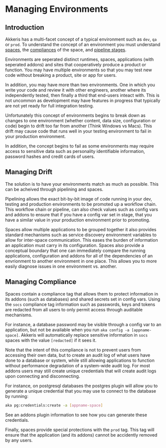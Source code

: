 # Managing Environments

<!-- toc -->

## Introduction

Akkeris has a multi-facet concept of a typical environment such as `dev`, `qa` or `prod`.  To understand the concept of an environment you must understand [spaces](/architecture/spaces.md), the [compliances](/architecture/spaces.md) of the space, and [pipeline stages](/architecture/pipelines.md).

Environments are seperated distinct runtimes, spaces, applications (with seperated addons) and sites that cooperatively produce a product or function.  You may have multiple environments so that you may test new code without breaking a product, site or app for users. 

In addition, you may have more than two environments.  One in which you write your code and review it with other engineers, another where its independently tested, then finally a third that end-users inteact with.  This is not uncommon as development may have features in progress that typically are not yet ready for full integration testing.

Unfortunately this concept of environments begins to break down as changes to one environment (whether content, data size, configuration or code) begin to drift too far from another (Think Windows vs Macs). This drift may cause code that runs well in your testing environment to fail in your production environment.

In addition, the concept begins to fail as some environments may require access to sensitive data such as personality identifiable information, password hashes and credit cards of users.

## Managing Drift

The solution is to have your environments match as much as possible. This can be acheived through pipelining and spaces. 

Pipelining allows the exact bit-by-bit image of code running in your dev, testing and production environments to be promoted up a workflow chain.  This workflow chain or pipeline, can also check values such as config vars and addons to ensure that if you have a config var set in stage, that you have a similar value in your production environment prior to promoting. 

Spaces allow multiple applications to be grouped together it also provides standard mechanisms such as service discovery environment variables to allow for inter-space communication.  This eases the burden of information an application must carry in its configuration.  Spaces also provide a conceptual boundary that one can immediately compare the running applications, configuration and addons for all of the dependencies of an envrionment to another environment in one place.  This allows you to more easily diagnose issues in one environment vs. another. 

## Managing Compliance

Spaces contain a compliance tag that allows them to protect information in its addons (such as databases) and shared secrets set in config vars. Using the `socs` compliance tag information such as passwords, keys and tokens are redacted from all users to only permit access through auditable mechanisms. 

For instance, a database password may be visible through a config var to an application, but not be available when you run `aka config -a [appname-space]`.  Akkeris will automatically replace sensitive information in `socs` spaces with the value `[redacted]` if it sees it.

Note that the intent of this compliance is not to prevent users from accessing their own data, but to create an audit log of what users have done to a database or system, while still allowing applications to function without performance degradation of a system-wide audit log.  For most addons users may still create unique credentials that will create audit logs upon connecting and disconnecting. 

For instance, on postgresql databases the postgres plugin will allow you to generate a unique credential that you may use to connect to the database by running:

```bash
aka pg:credentials:create -a [appname-space]
```

See an addons plugin information to see how you can generate these credentials.

Finally, spaces provide special protections with the `prod` tag.  This tag will ensure that the application (and its addons) cannot be accidently removed by any users.